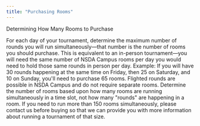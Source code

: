 ```yaml
---
title: "Purchasing Rooms"
---
```


Determining How Many Rooms to Purchase

For each day of your tournament, determine the maximum number of rounds
you will run simultaneously—that number is the number of rooms you
should purchase. This is equivalent to an in-person tournament—you will
need the same number of NSDA Campus rooms per day you would need to hold
those same rounds in person per day. Example: If you will have 30 rounds
happening at the same time on Friday, then 25 on Saturday, and 10 on
Sunday, you'll need to purchase 65 rooms. Flighted rounds are possible
in NSDA Campus and do not require separate rooms. Determine the number
of rooms based upon how many rooms are running simultaneously in a time
slot, not how many "rounds" are happening in a room. If you need to run
more than 150 rooms simultaneously, please contact us before buying so
that we can provide you with more information about running a tournament
of that size.